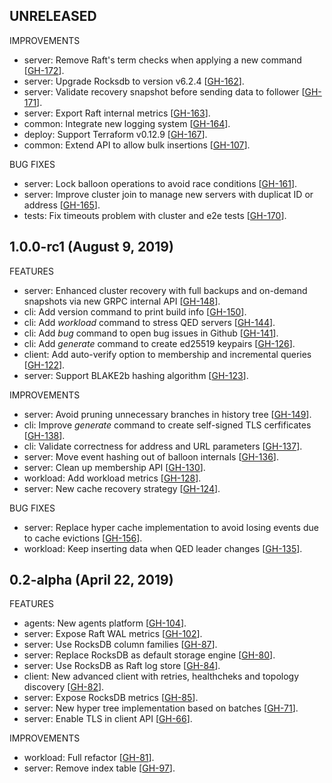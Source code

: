 ## UNRELEASED

IMPROVEMENTS

* server: Remove Raft's term checks when applying a new command [[GH-172](https://github.com/BBVA/qed/pull/172)].
* server: Upgrade Rocksdb to version v6.2.4 [[GH-162](https://github.com/BBVA/qed/pull/162)].
* server: Validate recovery snapshot before sending data to follower [[GH-171](https://github.com/BBVA/qed/pull/171)].
* server: Export Raft internal metrics [[GH-163](https://github.com/BBVA/qed/pull/163)].
* common: Integrate new logging system [[GH-164](https://github.com/BBVA/qed/pull/164)].
* deploy: Support Terraform v0.12.9 [[GH-167](https://github.com/BBVA/qed/pull/167)].
* common: Extend API to allow bulk insertions [[GH-107](https://github.com/BBVA/qed/pull/107)].

BUG FIXES

* server: Lock balloon operations to avoid race conditions [[GH-161](https://github.com/BBVA/qed/pull/161)].
* server: Improve cluster join to manage new servers with duplicat ID or address [[GH-165](https://github.com/BBVA/qed/pull/165)].
* tests: Fix timeouts problem with cluster and e2e tests [[GH-170](https://github.com/BBVA/qed/pull/170)].

## 1.0.0-rc1 (August 9, 2019)

FEATURES

* server: Enhanced cluster recovery with full backups and on-demand snapshots via new GRPC internal API [[GH-148](https://github.com/BBVA/qed/pull/148)].
* cli: Add version command to print build info [[GH-150](https://github.com/BBVA/qed/pull/150)].
* cli: Add *workload* command to stress QED servers [[GH-144](https://github.com/BBVA/qed/pull/144)].
* cli: Add *bug* command to open bug issues in Github [[GH-141](https://github.com/BBVA/qed/pull/141)].
* cli: Add *generate* command to create ed25519 keypairs [[GH-126](https://github.com/BBVA/qed/pull/126)].
* client: Add auto-verify option to membership and incremental queries [[GH-122](https://github.com/BBVA/qed/pull/122)].
* server: Support BLAKE2b hashing algorithm [[GH-123](https://github.com/BBVA/qed/pull/123)].

IMPROVEMENTS

* server: Avoid pruning unnecessary branches in history tree [[GH-149](https://github.com/BBVA/qed/pull/149)].
* cli: Improve *generate* command to create self-signed TLS cerfificates [[GH-138](https://github.com/BBVA/qed/pull/138)].
* cli: Validate correctness for address and URL parameters [[GH-137](https://github.com/BBVA/qed/pull/137)].
* server: Move event hashing out of balloon internals [[GH-136](https://github.com/BBVA/qed/pull/136)].
* server: Clean up membership API [[GH-130](https://github.com/BBVA/qed/pull/130)].
* workload: Add workload metrics [[GH-128](https://github.com/BBVA/qed/pull/128)].
* server: New cache recovery strategy [[GH-124](https://github.com/BBVA/qed/pull/124)].

BUG FIXES

* server: Replace hyper cache implementation to avoid losing events due to cache evictions [[GH-156](https://github.com/BBVA/qed/pull/156)].
* workload: Keep inserting data when QED leader changes [[GH-135](https://github.com/BBVA/qed/pull/135)].

## 0.2-alpha (April 22, 2019)

FEATURES

* agents: New agents platform [[GH-104](https://github.com/BBVA/qed/pull/104)].
* server: Expose Raft WAL metrics [[GH-102](https://github.com/BBVA/qed/pull/102)].
* server: Use RocksDB column families [[GH-87](https://github.com/BBVA/qed/pull/87)].
* server: Replace RocksDB as default storage engine [[GH-80](https://github.com/BBVA/qed/pull/80)].
* server: Use RocksDB as Raft log store [[GH-84](https://github.com/BBVA/qed/pull/84)].
* client: New advanced client with retries, healthcheks and topology discovery [[GH-82](https://github.com/BBVA/qed/pull/82)].
* server: Expose RocksDB metrics [[GH-85](https://github.com/BBVA/qed/pull/85)].
* server: New hyper tree implementation based on batches [[GH-71](https://github.com/BBVA/qed/pull/71)].
* server: Enable TLS in client API [[GH-66](https://github.com/BBVA/qed/pull/66)].

IMPROVEMENTS

* workload: Full refactor [[GH-81](https://github.com/BBVA/qed/pull/81)].
* server: Remove index table [[GH-97](https://github.com/BBVA/qed/pull/97)].

